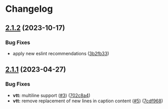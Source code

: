 # Changelog

## [2.1.2](https://github.com/leranjun/subsrt-ts/compare/v2.1.1...v2.1.2) (2023-10-17)

### Bug Fixes

-   apply new eslint recommendations ([3b2fb33](https://github.com/leranjun/subsrt-ts/commit/3b2fb338d8d59652702721305bd4aa2ca97bdca9))

## [2.1.1](https://github.com/leranjun/subsrt-ts/compare/2.1.0...v2.1.1) (2023-04-27)

### Bug Fixes

-   **vtt:** multiline support ([#3](https://github.com/leranjun/subsrt-ts/issues/3)) ([702c8a4](https://github.com/leranjun/subsrt-ts/commit/702c8a4c9284bf8d5a6d30f926858948a80d5ae4))
-   **vtt:** remove replacement of new lines in caption content ([#5](https://github.com/leranjun/subsrt-ts/issues/5)) ([7cdf968](https://github.com/leranjun/subsrt-ts/commit/7cdf968b28f0c6f72e296c48b579e1906b8f8ad8))
